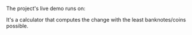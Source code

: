 The project's live demo runs on: 

It's a calculator that computes the change with the least banknotes/coins possible.

